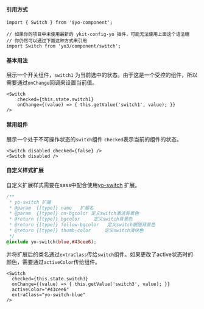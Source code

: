 #### 引用方式

```
import { Switch } from '$yo-component';

// 如果你的项目中未使用最新的 ykit-config-yo 插件，可能无法使用上面这个语法糖
// 你仍然可以通过下面这种方式来引用
import Switch from 'yo3/component/switch';
```

#### 基本用法
展示一个开关组件，`switch1` 为当前选中的状态。由于这是一个受控的组件，所以需要通过`onChange`回调来设置当前值。
```
<Switch
    checked={this.state.switch1}
    onChange={(value) => { this.getValue('switch1', value); }}
/>
```

#### 禁用组件
展示一个处于不可操作状态的`switch`组件 `checked`表示当前的组件的状态。

```
<Switch disabled checked={false} />
<Switch disabled />
```

#### 自定义样式扩展
自定义扩展样式需要在sass中配合使用[yo-switch](/yo/_docs/element.html#yo-switch) 扩展。

```css
/**
 * yo-switch 扩展
 * @param  {[type]} name   扩展名
 * @param  {[type]} on-bgcolor 定义switch激活背景色
 * @return {[type]} bgcolor     定义switch背景色
 * @return {[type]} follow-bgcolor   定义switch跟随背景色
 * @return {[type]} thumb-color     定义switch滑块色
 */
@include yo-switch(blue,#43cee6);
```
并将扩展后的类名通过`extraClass`传给`switch`组件。如果更改了active状态时的颜色，需要通过`activeColor`传给组件。

```
<Switch
  checked={this.state.switch3}
  onChange={(value) => { this.getValue('switch3', value); }}
  activeColor="#43cee6"
  extraClass="yo-switch-blue"
/>
```
